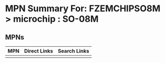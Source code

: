 



# MPN Summary For: FZEMCHIPSO8M > microchip : SO-08M

## MPNs
  

|MPN|Direct Links|Search Links|
| :--- | :--- | :--- |
||||
